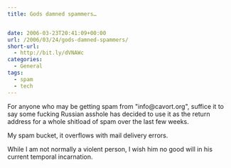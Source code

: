 ```yaml
---
title: Gods damned spammers…


date: 2006-03-23T20:41:09+00:00
url: /2006/03/24/gods-damned-spammers/
short-url:
  - http://bit.ly/dVNAWc
categories:
  - General
tags:
  - spam
  - tech
---
```

For anyone who may be getting spam from "&#105;&#110;&#102;&#111;&#64;&#99;&#97;&#118;&#111;&#114;&#116;&#46;&#111;&#114;&#103;", suffice it to say some fucking Russian asshole has decided to use it as the return address for a whole shitload of spam over the last few weeks.

My spam bucket, it overflows with mail delivery errors.

While I am not normally a violent person, I wish him no good will in his current temporal incarnation.